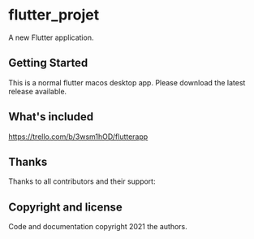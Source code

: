 # flutter_projet

A new Flutter application.

## Getting Started

This is a normal flutter macos desktop app. Please download the latest release available.

## What's included

https://trello.com/b/3wsm1hOD/flutterapp

## Thanks

Thanks to all contributors and their support:

## Copyright and license

Code and documentation copyright 2021 the authors.
